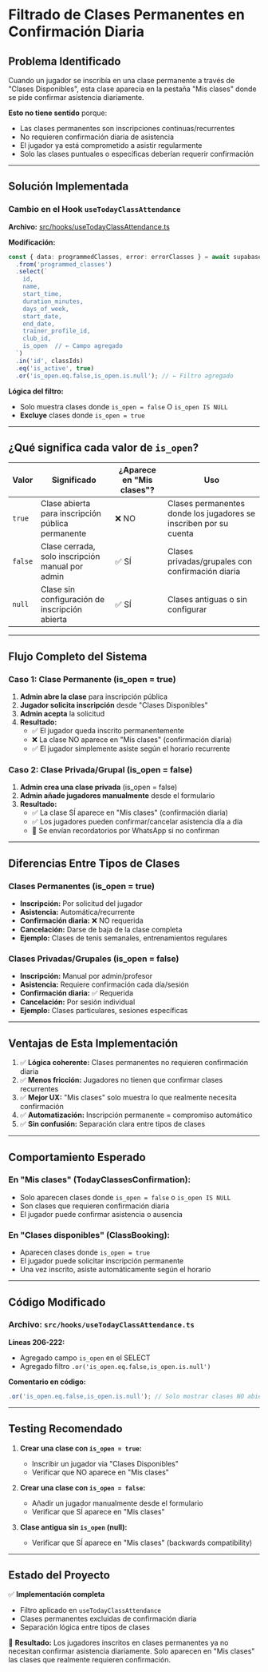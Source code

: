 # Filtrado de Clases Permanentes en Confirmación Diaria

## Problema Identificado

Cuando un jugador se inscribía en una clase permanente a través de "Clases Disponibles", esta clase aparecía en la pestaña "Mis clases" donde se pide confirmar asistencia diariamente.

**Esto no tiene sentido** porque:
- Las clases permanentes son inscripciones continuas/recurrentes
- No requieren confirmación diaria de asistencia
- El jugador ya está comprometido a asistir regularmente
- Solo las clases puntuales o específicas deberían requerir confirmación

---

## Solución Implementada

### Cambio en el Hook `useTodayClassAttendance`

**Archivo:** [src/hooks/useTodayClassAttendance.ts](src/hooks/useTodayClassAttendance.ts#L220-L222)

**Modificación:**
```typescript
const { data: programmedClasses, error: errorClasses } = await supabase
  .from('programmed_classes')
  .select(`
    id,
    name,
    start_time,
    duration_minutes,
    days_of_week,
    start_date,
    end_date,
    trainer_profile_id,
    club_id,
    is_open  // ← Campo agregado
  `)
  .in('id', classIds)
  .eq('is_active', true)
  .or('is_open.eq.false,is_open.is.null'); // ← Filtro agregado
```

**Lógica del filtro:**
- Solo muestra clases donde `is_open = false` O `is_open IS NULL`
- **Excluye** clases donde `is_open = true`

---

## ¿Qué significa cada valor de `is_open`?

| Valor | Significado | ¿Aparece en "Mis clases"? | Uso |
|-------|-------------|---------------------------|-----|
| `true` | Clase abierta para inscripción pública permanente | ❌ NO | Clases permanentes donde los jugadores se inscriben por su cuenta |
| `false` | Clase cerrada, solo inscripción manual por admin | ✅ SÍ | Clases privadas/grupales con confirmación diaria |
| `null` | Clase sin configuración de inscripción abierta | ✅ SÍ | Clases antiguas o sin configurar |

---

## Flujo Completo del Sistema

### Caso 1: Clase Permanente (is_open = true)

1. **Admin abre la clase** para inscripción pública
2. **Jugador solicita inscripción** desde "Clases Disponibles"
3. **Admin acepta** la solicitud
4. **Resultado:**
   - ✅ El jugador queda inscrito permanentemente
   - ❌ La clase NO aparece en "Mis clases" (confirmación diaria)
   - ✅ El jugador simplemente asiste según el horario recurrente

### Caso 2: Clase Privada/Grupal (is_open = false)

1. **Admin crea una clase privada** (is_open = false)
2. **Admin añade jugadores manualmente** desde el formulario
3. **Resultado:**
   - ✅ La clase SÍ aparece en "Mis clases" (confirmación diaria)
   - ✅ Los jugadores pueden confirmar/cancelar asistencia día a día
   - 📱 Se envían recordatorios por WhatsApp si no confirman

---

## Diferencias Entre Tipos de Clases

### Clases Permanentes (is_open = true)
- **Inscripción:** Por solicitud del jugador
- **Asistencia:** Automática/recurrente
- **Confirmación diaria:** ❌ NO requerida
- **Cancelación:** Darse de baja de la clase completa
- **Ejemplo:** Clases de tenis semanales, entrenamientos regulares

### Clases Privadas/Grupales (is_open = false)
- **Inscripción:** Manual por admin/profesor
- **Asistencia:** Requiere confirmación cada día/sesión
- **Confirmación diaria:** ✅ Requerida
- **Cancelación:** Por sesión individual
- **Ejemplo:** Clases particulares, sesiones específicas

---

## Ventajas de Esta Implementación

1. ✅ **Lógica coherente:** Clases permanentes no requieren confirmación diaria
2. ✅ **Menos fricción:** Jugadores no tienen que confirmar clases recurrentes
3. ✅ **Mejor UX:** "Mis clases" solo muestra lo que realmente necesita confirmación
4. ✅ **Automatización:** Inscripción permanente = compromiso automático
5. ✅ **Sin confusión:** Separación clara entre tipos de clases

---

## Comportamiento Esperado

### En "Mis clases" (TodayClassesConfirmation):
- Solo aparecen clases donde `is_open = false` o `is_open IS NULL`
- Son clases que requieren confirmación diaria
- El jugador puede confirmar asistencia o ausencia

### En "Clases disponibles" (ClassBooking):
- Aparecen clases donde `is_open = true`
- El jugador puede solicitar inscripción permanente
- Una vez inscrito, asiste automáticamente según el horario

---

## Código Modificado

### Archivo: `src/hooks/useTodayClassAttendance.ts`

**Líneas 206-222:**
- Agregado campo `is_open` en el SELECT
- Agregado filtro `.or('is_open.eq.false,is_open.is.null')`

**Comentario en código:**
```typescript
.or('is_open.eq.false,is_open.is.null'); // Solo mostrar clases NO abiertas para inscripción pública
```

---

## Testing Recomendado

1. **Crear una clase con `is_open = true`:**
   - Inscribir un jugador via "Clases Disponibles"
   - Verificar que NO aparece en "Mis clases"

2. **Crear una clase con `is_open = false`:**
   - Añadir un jugador manualmente desde el formulario
   - Verificar que SÍ aparece en "Mis clases"

3. **Clase antigua sin `is_open` (null):**
   - Verificar que SÍ aparece en "Mis clases" (backwards compatibility)

---

## Estado del Proyecto

✅ **Implementación completa**
- Filtro aplicado en `useTodayClassAttendance`
- Clases permanentes excluidas de confirmación diaria
- Separación lógica entre tipos de clases

🎯 **Resultado:**
Los jugadores inscritos en clases permanentes ya no necesitan confirmar asistencia diariamente. Solo aparecen en "Mis clases" las clases que realmente requieren confirmación.
